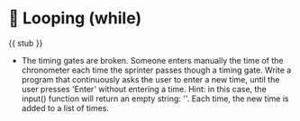 # 🚧 Looping (while)

{{ stub }}

- The timing gates are broken. Someone enters manually the time of the chronometer each time the sprinter passes though a timing gate. Write a program that continuously asks the user to enter a new time, until the user presses 'Enter' without entering a time. Hint: in this case, the input() function will return an empty string: ''. Each time, the new time is added to a list of times.